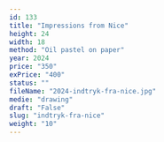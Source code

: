 ```yaml
---
id: 133
title: "Impressions from Nice"
height: 24
width: 18
method: "Oil pastel on paper"
year: 2024
price: "350"
exPrice: "400"
status: ""
fileName: "2024-indtryk-fra-nice.jpg"
medie: "drawing"
draft: "False"
slug: "indtryk-fra-nice"
weight: "10"
---
```

